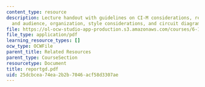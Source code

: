```yaml
---
content_type: resource
description: Lecture handout with guidelines on CI-M considerations, report style
  and audience, organization, style considerations, and circuit diagrams.
file: https://ol-ocw-studio-app-production.s3.amazonaws.com/courses/6-111-introductory-digital-systems-laboratory-spring-2006/25dcbcea74ea2b2b7046acf58d3307ae_reportgd.pdf
file_type: application/pdf
learning_resource_types: []
ocw_type: OCWFile
parent_title: Related Resources
parent_type: CourseSection
resourcetype: Document
title: reportgd.pdf
uid: 25dcbcea-74ea-2b2b-7046-acf58d3307ae
---
```

